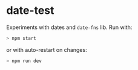 # date-test

Experiments with dates and `date-fns` lib.
Run with:
```sh
> npm start
```
or with auto-restart on changes:
```sh
> npm run dev
```
